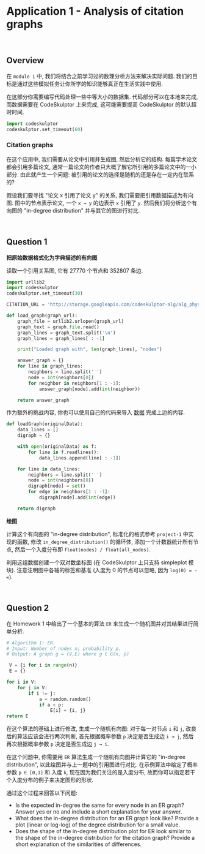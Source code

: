 # Application 1 - Analysis of citation graphs

<br>

## Overview

在 `module 1` 中, 我们将结合之前学习过的数理分析方法来解决实际问题.
我们的目标是通过这些模拟任务让你所学的知识能够真正在生活实践中使用.

在这部分你需要编写代码处理一些中等大小的数据集.
代码部分可以在本地来完成, 而数据需要在 CodeSkulptor 上来完成,
这可能需要提高 CodeSkulptor 的默认超时时间.

```python
import codeskulptor
codeskulptor.set_timeout(60)
```

### Citation graphs

在这个应用中, 我们需要从论文中引用并生成图, 然后分析它的结构.
每篇学术论文都会引用多篇论文, 通常一篇论文的作者只大概了解它所引用的多篇论文中的一小部分.
由此就产生一个问题: 被引用的论文的选择是随机的还是存在一定内在联系的?

假设我们要寻找 "论文 x 引用了论文 y" 的关系, 我们需要把引用数据描述为有向图.
图中的节点表示论文, 一个 `x → y` 的边表示 `x` 引用了 `y`.
然后我们将分析这个有向图的 "in-degree distribution" 并与其它的图进行对比.

<br>

## Question 1

__把原始数据格式化为字典描述的有向图__

读取一个引用关系图, 它有 27770 个节点和 352807 条边.

```python
import urllib2
import codeskulptor
codeskulptor.set_timeout(30)

CITATION_URL = 'http://storage.googleapis.com/codeskulptor-alg/alg_phys-cite.txt'

def load_graph(graph_url):
    graph_file = urllib2.urlopen(graph_url)
    graph_text = graph.file.read()
    graph_lines = graph_text.split('\n')
    graph_lines = graph_lines[ : -1]

    print("Loaded graph with", len(graph_lines), "nodes")

    answer_graph = {}
    for line in graph_lines:
        neighbors = line.split(' ')
        node = int(neighbors[0])
        for neighbor in neighbors[1 : -1]:
            answer_graph[node].add(int(neighbor))

    return answer_graph
```

作为额外的挑战内容, 你也可以使用自己的代码来导入
[数据](http://storage.googleapis.com/codeskulptor-alg/alg_phys-cite.txt)
完成上边的内容.

```python
def loadGraph(originalData):
    data_lines = []
    digraph = {}

    with open(originalData) as f:
        for line in f.readlines():
            data_lines.append(line[ : -1])

    for line in data_lines:
        neighbors = line.split(' ')
        node = int(neighbors[0])
        digraph[node] = set()
        for edge in neighbors[1 : -1]:
            digraph[node].add(int(edge))

    return digraph
```

__绘图__

计算这个有向图的 "in-degree distribution",
标准化的格式参考 `project-1` 中实现的函数,
修改 `in_degree_distribution()` 的循环体, 添加一个计数器统计所有节点,
然后一个入度分布即 `float(nodes) / float(all_nodes)`.

利用这组数据创建一个双对数坐标图 (在 CodeSkulptor 上只支持 simpleplot 模块).
注意注明图中各轴的标签和基准 (入度为 0 的节点可以忽略, 因为 `log(0) = - ∞`).

<br>

## Question 2

在 Homework 1 中给出了一个基本的算法 `ER` 来生成一个随机图并对其结果进行简单分析.

```python
# Algorithm 1: ER.
# Input: Number of nodes n; probability p.
# Output: A graph g = (V,E) where g ∈ G(n, p)

 V = {i for i in range(n)}
 E = {}

for i in V:
    for j in V:
        if i != j:
            a = random.random()
            if a < p:
                E[i] = {i, j}
return E
```

在这个算法的基础上进行修改, 生成一个随机有向图:
对于每一对节点 `i` 和 `j`, 改良后的算法应该会进行两次判断,
首先根据概率参数 `p` 决定是否生成边 `i → j`,
然后再次根据概率参数 `p` 决定是否生成边 `j → i`.

在这个问题中, 你需要用 `ER` 算法生成一个随机有向图并计算它的 "in-degree distribution",
以此绘图并与上一题中的引用图进行对比. 在示例算法中给定了概率参数 `p ∈ [0,1]` 和 入度 `k`,
现在因为我们关注的是入度分布, 故而你可以指定若干个入度分布的例子来决定图形的形状.

通过这个过程来回答以下问题:

- Is the expected in-degree the same for every node in an ER graph?
Answer yes or no and include a short explanation for your answer.
- What does the in-degree distribution for an ER graph look like?
Provide a plot (linear or log-log) of the degree distribution for a small value.
- Does the shape of the in-degree distribution plot for ER look similar to the
shape of the in-degree distribution for the citation graph?
Provide a short explanation of the similarities of differences.
